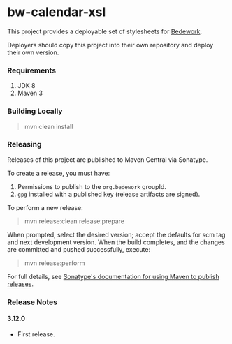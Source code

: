 # bw-calendar-xsl

This project provides a deployable set of stylesheets for 
[Bedework](https://www.apereo.org/projects/bedework).

Deployers should copy this project into their own repository and deploy their own version.

### Requirements

1. JDK 8
2. Maven 3

### Building Locally

> mvn clean install

### Releasing

Releases of this project are published to Maven Central via Sonatype.

To create a release, you must have:

1. Permissions to publish to the `org.bedework` groupId.
2. `gpg` installed with a published key (release artifacts are signed).

To perform a new release:

> mvn release:clean release:prepare

When prompted, select the desired version; accept the defaults for scm tag and next development version.
When the build completes, and the changes are committed and pushed successfully, execute:

> mvn release:perform

For full details, see [Sonatype's documentation for using Maven to publish releases](http://central.sonatype.org/pages/apache-maven.html).

### Release Notes
#### 3.12.0 
  * First release.
   